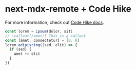 # next-mdx-remote + Code Hike

For more information, check out [Code Hike docs](https://codehike.org/docs).

```js
const lorem = ipsum(dolor, sit)
// !callout[/amet/] This is a callout
const [amet, consectetur] = [0, 0]
lorem.adipiscing((sed, elit) => {
  if (sed) {
    amet += elit
  }
})
```

